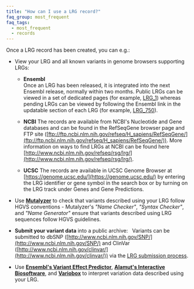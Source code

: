 ```yaml
---
title: "How can I use a LRG record?"
faq_group: most_frequent
faq_tags:
  - most_frequent
  - records
---
```


Once a LRG record has been created, you can e.g.:  

* View your LRG and all known variants in genome browsers supporting LRGs:

  * **Ensembl**  
    Once an LRG has been released, it is integrated into the next Ensembl release, normally within two months. Public LRGs can be viewed in a set of dedicated pages (for example, [LRG_1](http://www.ensembl.org/Homo_sapiens/LRG/Summary?lrg=LRG_1)) whereas pending LRGs can be viewed by following the Ensembl link in the updatable section of each LRG (for example, [LRG_750](http://www.ensembl.org/Homo_sapiens/Location/View?contigviewbottom=lrg_transcript%3Dtranscript_label;db=core;lrg=LRG_750;r=19:4088321-4129129)).  
  
  * **NCBI** 
    The records are available from NCBI's Nucleotide and Gene databases and can be found in the RefSeqGene browser page and FTP site ([ftp://ftp.ncbi.nlm.nih.gov/refseq/H_sapiens/RefSeqGene/](ftp://ftp.ncbi.nlm.nih.gov/refseq/H_sapiens/RefSeqGene/)). More information on ways to find LRGs at NCBI can be found here [http://www.ncbi.nlm.nih.gov/refseq/rsg/lrg/](http://www.ncbi.nlm.nih.gov/refseq/rsg/lrg/).  

  * **UCSC** 
  The records are available in UCSC Genome Browser at [https://genome.ucsc.edu/](https://genome.ucsc.edu/) by entering the LRG identifier or gene symbol in the search box or by turning on the LRG track under Genes and Gene Predictions.  

* Use **[Mutalyzer](https://mutalyzer.nl/)** to check that variants described using your LRG follow HGVS conventions - Mutalyzer's *"Name Checker"*, *"Syntax Checker"*, and *"Name Generator"* ensure that variants described using LRG sequences follow HGVS guidelines.  

* **Submit your variant data** into a public archive:   Variants can be submitted to dbSNP ([http://www.ncbi.nlm.nih.gov/SNP/](http://www.ncbi.nlm.nih.gov/SNP/) and ClinVar ([http://www.ncbi.nlm.nih.gov/clinvar/](http://www.ncbi.nlm.nih.gov/clinvar/)) via the [LRG submission process](/submit-variants).  

* Use **[Ensembl's Variant Effect Predictor](http://www.ensembl.org/info/docs/tools/vep/index.html)**, **[Alamut's Interactive Biosoftware](http://www.interactive-biosoftware.com/)**, and **[Variobox](http://bioinformatics.ua.pt/software/variobox/)** to interpret variation data described using your LRG.
